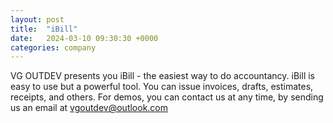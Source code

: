 ```yaml
---
layout: post
title:  "iBill"
date:   2024-03-10 09:30:30 +0000
categories: company
---
```


VG OUTDEV presents you iBill - the easiest way to do accountancy.
iBill is easy to use but a powerful tool.
You can issue invoices, drafts, estimates, receipts, and others.
For demos, you can contact us at any time, by sending us an email at vgoutdev@outlook.com
